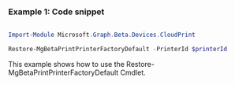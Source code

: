 ### Example 1: Code snippet

```powershell

Import-Module Microsoft.Graph.Beta.Devices.CloudPrint

Restore-MgBetaPrintPrinterFactoryDefault -PrinterId $printerId

```
This example shows how to use the Restore-MgBetaPrintPrinterFactoryDefault Cmdlet.

